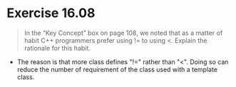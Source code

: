 # Exercise 16.08
>In the “Key Concept” box on page 108, we noted that as a matter of habit
>C++ programmers prefer using != to using <. Explain the rationale for
>this habit.
- The reason is that more class defines "!=" rather than "<". Doing so can
reduce the number of requirement of the class used with a template class.